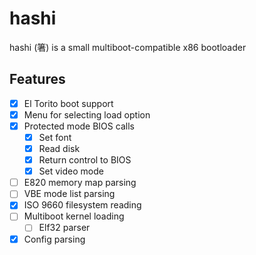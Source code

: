 # hashi
hashi (箸) is a small multiboot-compatible x86 bootloader

## Features
- [X] El Torito boot support
- [X] Menu for selecting load option
- [X] Protected mode BIOS calls
    - [X] Set font
    - [X] Read disk
    - [X] Return control to BIOS
    - [X] Set video mode
- [ ] E820 memory map parsing
- [ ] VBE mode list parsing
- [X] ISO 9660 filesystem reading
- [ ] Multiboot kernel loading
    - [ ] Elf32 parser
- [X] Config parsing